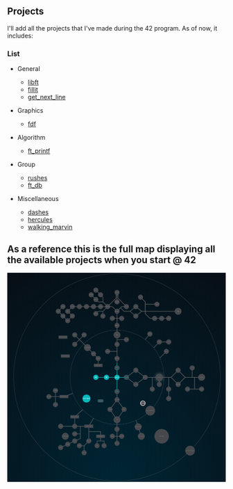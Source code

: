 ## Projects

I'll add all the projects that I've made during the 42 program.
As of now, it includes:

### List

* General
	- [libft](https://github.com/rtbalabukha/42/tree/master/Projects/Basics/Libft)
	- [fillit](https://github.com/rtbalabukha/42/tree/master/Projects/Basics/Fillit)
	- [get_next_line](https://github.com/rtbalabukha/42/tree/master/Projects/Basics/get_next_line)

* Graphics
	- [fdf](https://github.com/rtbalabukha/42/tree/master/Projects/Graphics/FDF)

* Algorithm
	- [ft_printf](https://github.com/rtbalabukha/42_ft_printf/)

* Group
	- [rushes](https://github.com/rtbalabukha/42_Rushes/)
	- [ft_db](https://github.com/rtbalabukha/42_ft_db/)

* Miscellaneous
	- [dashes](https://github.com/rtbalabukha/42_Dashes/)
	- [hercules](https://github.com/rtbalabukha/42_Hercules/)
	- [walking_marvin](https://github.com/rtbalabukha/42_Walking_Marvin/)

## As a reference this is the full map displaying all the available projects when you start @ 42

![All Projects](../Files/Maps/full_map.png)
